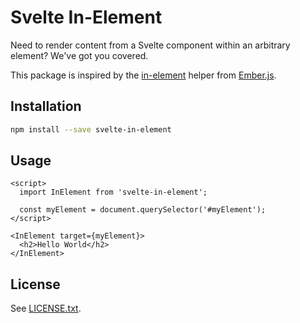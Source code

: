 Svelte In-Element
=================

Need to render content from a Svelte component within an arbitrary element?  We've got you covered.

This package is inspired by the [in-element](https://github.com/emberjs/ember.js/blob/48112f90e6d5e21ac5da9a1d539148fbd91a16ff/packages/%40ember/-internals/glimmer/lib/syntax/in-element.ts) helper from [Ember.js](https://emberjs.com).


## Installation

```sh
npm install --save svelte-in-element
```


## Usage

```svelte
<script>
  import InElement from 'svelte-in-element';

  const myElement = document.querySelector('#myElement');
</script>

<InElement target={myElement}>
  <h2>Hello World</h2>
</InElement>
```


## License

See [LICENSE.txt](LICENSE.txt).
